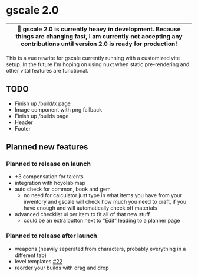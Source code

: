 # gscale 2.0

| 🛑 gscale 2.0 is currently heavy in development. Because things are changing fast, I am currently not accepting any contributions until version 2.0 is ready for production! |
| ---------------------------------------------------------------------------------------------------------------------------------------------------------------------------- |

This is a vue rewrite for gscale currently running with a customized vite setup. In the future I'm hoping on using nuxt when static pre-rendering and other vital features are functional.

## TODO

- Finish up /build/x page
- Image component with png fallback
- Finish up /builds page
- Header
- Footer

## Planned new features

### Planned to release on launch

- +3 compensation for talents
- integration with hoyolab map
- auto check for common, book and gem
  - no need for calculator just type in what items you have from your inventory and gscale will check how much you need to craft, if you have enough and will automatically check off materials
- advanced checklist ui per item to fit all of that new stuff
  - could be an extra button next to "Edit" leading to a planner page

### Planned to release after launch

- weapons (heavily seperated from characters, probably everything in a different tab)
- level templates [#22](https://github.com/glaciyan/gscale/issues/22)
- reorder your builds with drag and drop
